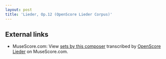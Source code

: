 ```yaml
---
layout: post
title: 'Lieder, Op.12 (OpenScore Lieder Corpus)'
---
```


## External links

- MuseScore.com: View [sets by this composer] transcribed by [OpenScore Lieder] on MuseScore.com.

[sets by this composer]: https://musescore.com/openscore-lieder-corpus/sets/5016675
[OpenScore Lieder]: https://musescore.com/openscore-lieder-corpus

